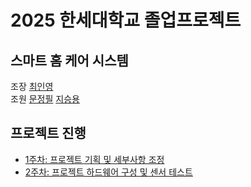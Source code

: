 # **2025 한세대학교 졸업프로젝트**
## **스마트 홈 케어 시스템**
조장 [최인영](https://github.com/dlsdud01)  
조원 [문정필](https://github.com/moonjeongpil) [지승용](https://github.com/seungyongjee)

## **프로젝트 진행**
- [1주차: 프로젝트 기획 및 세부사항 조정](https://github.com/dlsdud01/2025_Graduate_Project/wiki/2025_%EC%A1%B8%EC%97%85%ED%94%84%EB%A1%9C%EC%A0%9D%ED%8A%B8_1_%EA%B8%B0%ED%9A%8D%EC%84%9C)
- [2주차: 프로젝트 하드웨어 구성 및 센서 테스트](https://github.com/dlsdud01/2025_Graduate_Project/wiki/%ED%94%84%EB%A1%9C%EC%A0%9D%ED%8A%B8-%EA%B5%AC%EC%84%B1%ED%92%88)
